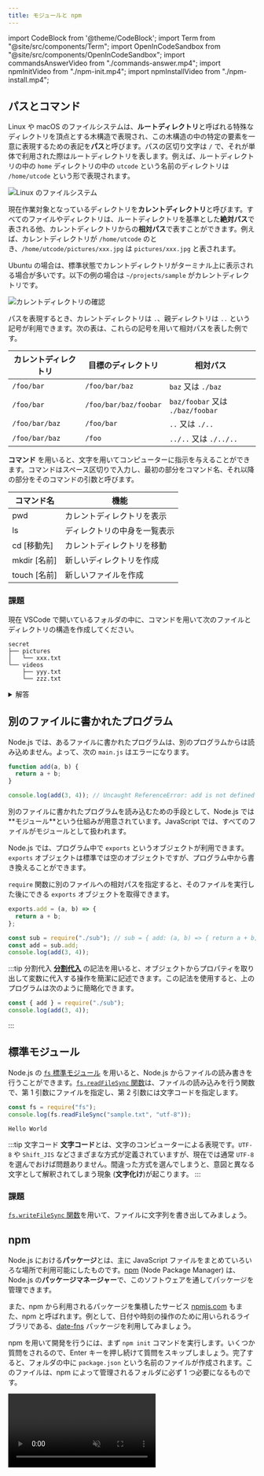 ```yaml
---
title: モジュールと npm
---
```


import CodeBlock from '@theme/CodeBlock';
import Term from "@site/src/components/Term";
import OpenInCodeSandbox from "@site/src/components/OpenInCodeSandbox";
import commandsAnswerVideo from "./commands-answer.mp4";
import npmInitVideo from "./npm-init.mp4";
import npmInstallVideo from "./npm-install.mp4";

## パスとコマンド

Linux や macOS のファイルシステムは、**ルートディレクトリ**と呼ばれる特殊なディレクトリを頂点とする木構造で表現され、この木構造の中の特定の要素を一意に表現するための表記を**パス**と呼びます。パスの区切り文字は `/` で、それが単体で利用された際はルートディレクトリを表します。例えば、ルートディレクトリの中の `home` ディレクトリの中の `utcode` という名前のディレクトリは `/home/utcode` という形で表現されます。

![Linux のファイルシステム](./linux-file-system.png)

現在作業対象となっているディレクトリを**カレントディレクトリ**と呼びます。すべてのファイルやディレクトリは、ルートディレクトリを基準とした**絶対パス**で表される他、カレントディレクトリからの**相対パス**で表すことができます。例えば、カレントディレクトリが `/home/utcode` のとき、`/home/utcode/pictures/xxx.jpg` は `pictures/xxx.jpg` と表されます。

Ubuntu の場合は、標準状態でカレントディレクトリがターミナル上に表示される場合が多いです。以下の例の場合は `~/projects/sample` がカレントディレクトリです。

![カレントディレクトリの確認](./check-current-directory.png)

パスを表現するとき、カレントディレクトリは `.`、親ディレクトリは `..` という記号が利用できます。次の表は、これらの記号を用いて相対パスを表した例です。

| カレントディレクトリ | 目標のディレクトリ    | 相対パス                         |
| -------------------- | --------------------- | -------------------------------- |
| `/foo/bar`           | `/foo/bar/baz`        | `baz` 又は `./baz`               |
| `/foo/bar`           | `/foo/bar/baz/foobar` | `baz/foobar` 又は `./baz/foobar` |
| `/foo/bar/baz`       | `/foo/bar`            | `..` 又は `./..`                 |
| `/foo/bar/baz`       | `/foo`                | `../..` 又は `./../..`           |

**コマンド** を用いると、文字を用いてコンピューターに指示を与えることができます。コマンドはスペース区切りで入力し、最初の部分をコマンド名、それ以降の部分をそのコマンドの引数と呼びます。

| コマンド名   | 機能                         |
| ------------ | ---------------------------- |
| pwd          | カレントディレクトリを表示   |
| ls           | ディレクトリの中身を一覧表示 |
| cd [移動先]  | カレントディレクトリを移動   |
| mkdir [名前] | 新しいディレクトリを作成     |
| touch [名前] | 新しいファイルを作成         |

### 課題

現在 VSCode で開いているフォルダの中に、コマンドを用いて次のファイルとディレクトリの構造を作成してください。

```plain
secret
├── pictures
│   └── xxx.txt
└── videos
    ├── yyy.txt
    └── zzz.txt
```

<details>
  <summary>解答</summary>
  <div>
    <p>カレントディレクトリを親ディレクトにに移動する場合には <code>cd ..</code> とするのがポイントです。</p>
    <video src={commandsAnswerVideo} controls />
  </div>
</details>

## 別のファイルに書かれたプログラム

Node.js では、あるファイルに書かれたプログラムは、別のプログラムからは読み込めません。よって、次の `main.js` はエラーになります。

```javascript title=sub.js
function add(a, b) {
  return a + b;
}
```

```javascript title=main.js
console.log(add(3, 4)); // Uncaught ReferenceError: add is not defined
```

別のファイルに書かれたプログラムを読み込むための手段として、Node.js では**<Term type="javascriptModule">モジュール</Term>**という仕組みが用意されています。JavaScript では、すべてのファイルが<Term type="javascriptModule">モジュール</Term>として扱われます。

Node.js では、プログラム中で `exports` というオブジェクトが利用できます。`exports` オブジェクトは標準では空のオブジェクトですが、プログラム中から書き換えることができます。

`require` 関数に別のファイルへの相対パスを指定すると、そのファイルを実行した後にできる `exports` オブジェクトを取得できます。

```javascript title=sub.js
exports.add = (a, b) => {
  return a + b;
};
```

```javascript title=main.js
const sub = require("./sub"); // sub = { add: (a, b) => { return a + b; } }
const add = sub.add;
console.log(add(3, 4));
```

:::tip 分割代入
[**分割代入**](https://developer.mozilla.org/ja/docs/Web/JavaScript/Reference/Operators/Destructuring_assignment) の記法を用いると、オブジェクトからプロパティを取り出して変数に代入する操作を簡潔に記述できます。この記法を使用すると、上のプログラムは次のように簡略化できます。

```javascript title=main.js
const { add } = require("./sub");
console.log(add(3, 4));
```
:::

## 標準<Term type="javascriptModule">モジュール</Term>

Node.js の [`fs` 標準モジュール](https://nodejs.org/api/fs.html) を用いると、Node.js からファイルの読み書きを行うことができます。[`fs.readFileSync` 関数](https://nodejs.org/api/fs.html#fsreadfilesyncpath-options)は、ファイルの読み込みを行う関数で、第 1 引数にファイルを指定し、第 2 引数には文字コードを指定します。

```javascript title=main.js
const fs = require("fs");
console.log(fs.readFileSync("sample.txt", "utf-8"));
```

```plain title=sample.txt
Hello World
```

:::tip 文字コード
**文字コード**とは、文字のコンピューターによる表現です。`UTF-8` や `Shift_JIS` などさまざまな方式が定義されていますが、現在では通常 `UTF-8` を選んでおけば問題ありません。間違った方式を選んでしまうと、意図と異なる文字として解釈されてしまう現象 (**文字化け**)が起こります。
:::

### 課題

[`fs.writeFileSync` 関数](https://nodejs.org/api/fs.html#fswritefilesyncfile-data-options)を用いて、ファイルに文字列を書き出してみましょう。

<OpenInCodeSandbox path="/docs/3-web-servers/03-module/samples/fs-writeFileSync" noCodeSandbox />

## npm

Node.js における**パッケージ**とは、主に JavaScript ファイルをまとめていろいろな場所で利用可能にしたものです。[npm](https://docs.npmjs.com/about-npm) (Node Package Manager) は、Node.js の**パッケージマネージャー**で、このソフトウェアを通してパッケージを管理できます。

また、npm から利用されるパッケージを集積したサービス [npmjs.com](https://www.npmjs.com/) もまた、npm と呼ばれます。例として、日付や時刻の操作のために用いられる<Term type="library">ライブラリ</Term>である、[date-fns](https://www.npmjs.com/package/date-fns) パッケージを利用してみましょう。

npm を用いて開発を行うには、まず `npm init` コマンドを実行します。いくつか質問をされるので、Enter キーを押し続けて質問をスキップしましょう。完了すると、フォルダの中に `package.json` という名前のファイルが作成されます。このファイルは、npm によって管理されるフォルダに必ず 1 つ必要になるものです。

<video src={npmInitVideo} controls muted autoPlay loop />

続いて、npm のパッケージをインストールします。`npm install` に続けて、インストールしたいパッケージの名前を入力します。

```shell
npm install date-fns
```

これにより、フォルダの中に `package-lock.json` ファイルと、`node_modules` フォルダが作成され、内部にパッケージ本体がダウンロードされます。

<video src={npmInstallVideo} controls muted autoPlay loop />

:::tip JSON
npm によって作成された `package.json` とは何者でしょうか。拡張子が `.json` のファイルには、**JSON** が記述されています。JSON は、 JavaScript Object Notation の略で、複雑なデータ構造を単一の文字列として表現する際に、JavaScript オブジェクトに似た記法を用いるための仕様です。JavaScript との相性が非常に良いだけでなく、文法が単純で明快であることから、JavaScript を用いないプロジェクトでも頻繁に用いられます。

JSON は、JavaScript のオブジェクト記法よりも制限が厳しくなっています。例えば、

```js
{
  name: "田中",
  age: 18,
}
```

は、JavaScript の文法では有効ですが、JSON としては誤りです。JSON には、

- キーには必ずダブルクォーテーションをつける
- 最後のプロパティの後にはコンマをつけてはならない

という制約があります。このため、上のオブジェクトを JSON で記述するためには、

```json
{
  "name": "田中",
  "age": 18
}
```

のようにしなければなりません。
:::

## npm のパッケージを Node.js から利用する

npm でダウンロードしたパッケージは、<Term type="javascriptModule">モジュール</Term>として `require` 関数に指定できます。

```javascript
const dateFns = require("date-fns");
const { format } = dateFns;
console.log(format(new Date(), "yyyy年MM月dd日"));
```

![date-fns パッケージの利用](./use-package.png)

## 課題

1. サンプルコードの dateFns 変数の中身をデバッガで観察してみましょう。
2. [`mathjs` パッケージ](https://www.npmjs.com/package/mathjs)は、JavaScript で複雑な計算を行うためのライブラリです。このライブラリを用いて、$\log(x)$ を $x$ について微分した式を求めてください。

<OpenInCodeSandbox path="/docs/3-web-servers/03-module/samples/math-js" noCodeSandbox />
